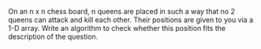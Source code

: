 On an n x n chess board, n queens are placed in such a way that no 2 queens can attack and kill each other. Their positions are given to you via a 1-D array. Write an algorithm to check whether this position fits the description of the question.
